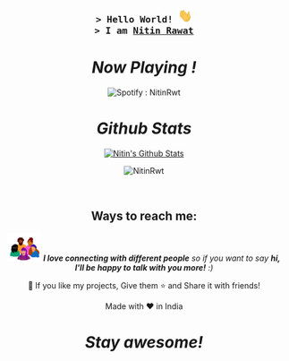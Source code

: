 <h3 align="center">
        <samp>&gt; Hello World! <img src="https://github.com/LitNrawat/LitNrawat/blob/main/assets/wave.gif" alt="Wave gif" width="25px" height="25px"><br>
          &gt; I am <a href="https://nitinrwt.github.io/HDwalls/" target="_blank">Nitin Rawat</a>
        </samp>
</h3>

<h1 align='center'><i> Now Playing ! </i></h1>
<div align='center'>
  
![Spotify : NitinRwt](https://spotify-recently-played-readme.vercel.app/api?user=31yhbuia3m5aa5vkzebrgk7rujly&count=2&unique=true)
</div>
<h1 align='center'><i> Github Stats </i></h1>

  <div align="center">
    <a href="#"><img alt="Nitin's Github Stats" src="https://github-readme-streak-stats.herokuapp.com?user=NitinRwT&amp;hide_border=true&amp;dates=256D85&amp;currStreakNum=256D85&amp;sideLabels=7895B2&amp;sideNums=7895B2&amp;fire=7895B2&amp;stroke=7895B2&amp;ring=256D85&amp;background=FFFFFF00" /></a>
<p align="center"><img src="https://komarev.com/ghpvc/?username=NitinRwt&label=Profile%20views&color=0e75b6&style=flat" alt="NitinRwt" /></p>
</div>
<br>

<h2 align="center">Ways to reach me:</h2>
<div align="center">
<img src="https://github.com/SauRavRwT/SauRavRwT/blob/main/assets/friends.gif" width="60"><em><b> I love connecting with different people</b> so if you want to say <b>hi, I'll be happy to talk with you more!</b> :)</em>
<br>
<p align="center">💙 If you like my projects, Give them ⭐ and Share it with friends!</p>
<p align="center">Made with ❤️ in India</p>
<h1 align='center'><i> Stay awesome! </i></h1>
</div>
